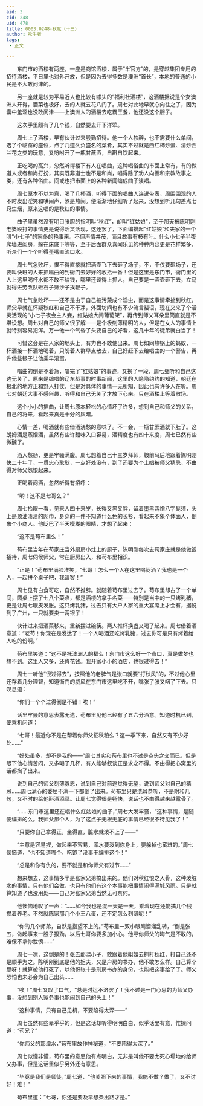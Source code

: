 ```yaml
---
aid: 3
zid: 248
uid: 478
title: 0003.0248-秋赋（十三）
author: 吹牛者
tags: 
 - 正文

---
```




　　东门市的酒楼有两座，一座是商馆酒楼，属于“半官方”的，是穿越集团专用的招待酒楼，平日里也对外开放，但是因为去得多数是澳洲“首长”，本地的普通的小民是不大敢问津的。

　　另一座就是较为平易近人也比较有噱头的“福利社酒楼”，这酒楼据说是个女澳洲人开得，酒菜也极好，去的人就五花八门了。周七对此地早就心向往之了，因为囊中羞涩也没敢问津——上澳洲人的酒楼去吃霸王餐，他还没这个胆子。

　　这次手里颇有了几个钱，自然要去开下洋荤。

　　周七上了酒楼，早有伙计过来殷勤招待。他一个人独醉，也不需要什么单间，选了个临窗的座位，点了几道久负盛名的菜肴，其实不过就是西红柿炒蛋、清炒西兰花之类的玩意，又吩咐开了一瓶甘蔗酒，自斟自饮起来。

　　正吃喝的高兴，忽然听得楼下有人在唱曲，这种唱俗曲的市面上常有，有的做道人或者和尚打扮，其实既非道士也不是和尚，唱得除了劝人向善和宗教故事之类，还有各种俗曲。间或也把市面上的各种新闻编成曲子演唱。

　　周七原本不以为意，喝了几杯酒，听得下面的唱曲人连说带表，周围围观的人不时发出淫笑和哄闹声，煞是热闹。便渐渐地仔细听了起来，没想到听几句差点七窍生烟，原来这唱的是秋红的事情。

　　曲子里虽然没有明目张胆的指明叫“秋红”，却叫“红姑娘”，至于那天被陈明刚老婆殴打的事情更是说得活灵活现，这还罢了，下面编排起“红姑娘”和夫家的一个叫“小七子”的家仆的艳事来。不但声情并茂，而且故事有枝有叶。什么小七子半夜爬墙进闺房，躲在床底下等等，至于后面群众喜闻乐见的种种内容更是花样繁多，听众们一个个听得歪嘴直流口水。

　　周七气急败坏，恨不得直接就把酒壶飞下去砸了场子，不，不仅要砸场子，还要叫快班的人来抓唱曲的到衙门去好好的收拾一番！但是这里是东门市，衙门里的人上这里喝杯水都不敢不给钱，哪里还谈得上抓人，自己要是一酒壶砸下去，立马就得进劳改队砸石子筛沙子挨鞭子。

　　周七气急败坏——还不是由于自己被污蔑成个淫虫，而是这事情牵扯到秋红。师父早就在怀疑秋红和自己不干净，外面坊间也有不少流言蜚语，现在又来了个活灵活现的“小七子夜会主人妾，红姑娘大闹葡萄架”，再传到师父耳朵里简直就是不堪设想。周七对自己的师父很了解——是个极刻薄精明的人，但是在女人的事情上就特别容易犯浑。万一他一个气昏了头要自己的好看，这几十年的徒弟就白当了！

　　可惜这会是在人家的地头上，有力也不敢使出来。周七如同热锅上的蚂蚁，一杯酒接一杯酒地喝着，只盼着人群早点散去，自己好赶下去给唱曲的一个警告，再许他些银子让他乘早滚蛋。

　　唱曲的倒是不着急，唱完了“红姑娘”的事迹，又换了一段，周七细听和自己这边无关了，原来是编唱的辽东战事的时事新闻，这里的人隐隐约约的知道，朝廷在极北的地方正和野人打仗，但是对具体的事情一无所知，因此也有许多人在听。周七对朝廷大事不感兴趣，听得和自己无关了才放下心来。只在酒楼上等着散场。

　　这个小小的插曲，让周七原本轻松的心情坏了许多，想到自己和师父的关系，自己的将来，看起来真是十分的灰暗。

　　心情一差，喝酒就有些借酒浇愁的意味了。不一会，一瓶甘蔗酒就下肚了。这朗姆酒是蒸馏酒，虽然有些许甜味入口容易，酒精度也有四十来度，周七已然有些微醺了。

　　酒入愁肠，更是牢骚满腹。周七想着自己十三岁拜师，鞍前马后地跟着陈明刚快二十年了，一贯忠心耿耿，一点好处没有，到了还要为个土娼被师父猜忌，不由得对师父怨恨起来。

　　正喝着闷酒，忽然听得有招呼：

　　“哟！这不是七哥么？”

　　周七抬眼一看，见来人四十来岁，长得又黑又胖，留着墨黑两绺八字髭须，头上是顶油渍渍的网巾，身穿的一件不知道什么色的长衫，看起来不象个体面人，倒象个小商人。他眨巴了半天模糊的眼睛，才想了起来：

　　“这不是苟布里么！”

　　苟布里当年在苟家庄当外厨房小灶上的厨子，陈明刚每次去苟家庄就是他做饭招待，周七伺候师父，常在厨房出入，和苟布里相识。

　　“正是！”苟布里满脸堆笑，“七哥！怎么一个人在这里喝闷酒？我也是一个人，一起拼个桌子吧，我请客！”

　　周七见有白食可吃，自然不推辞。就随着苟布里过去了。苟布里却占了一个单间，圆桌上摆了七八个菜点，都是酒楼的拿手名菜——特别是当中的一只烤乳猪，更是让周七眼皮发胀。这只烤乳猪，过去只有大户人家的重大宴席上才会有，据说到了广州，一只就要卖一两银子！

　　伙计过来把酒菜移来，重新摆过碗筷。两人推杯换盏又喝了起来。周七借着酒意道：“老苟！你现在是发达了！一个人喝酒还吃烤乳猪，过去你可是只有烤着给人吃的份啊。”

　　苟布里笑道：“这不是托澳洲人的福么！东门市这么好一个市口，真是做梦也想不到。这里人又多，还肯花钱。我开家小小的酒店，也很过得去！”

　　周七一听他“很过得去”，按照他的老脾气是张口就要“打秋风”的，不过他心里还存着几分理智，知道衙门的威风在东门市这里吃不开，嘴张了张又咽了下去。只叹息道：

　　“你们一个个过得倒是不错！唉！”

　　话里牢骚的意思表露无遗，苟布里见他已经有了五六分酒意。知道时机已到，便乘机问道：

　　“七哥！最近你不是在帮着你师父征秋粮么？这一季下来，自然又有不少好处……”

　　“好处虽多，却不是我的——”周七其实和苟布里也不过是点头之交而已。但是眼下他心情苦闷，又多喝了几杯，有人能够叙谈正是求之不得。不由得把心窝里的话都掏了出来。

　　说到自己的师父刻薄寡恩，说到自己对前途觉得无望，说到师父对自己的猜忌……周七满心的委屈不满一下都倒了出来。苟布里只是洗耳恭听，不是附和几句，又不时的给他斟酒添菜。让周七觉得很是畅快，说话也不由得越来越露骨了。

　　“……东门市这里还在唱什么红姑娘的曲子，”周七大发牢骚，“这种事情，是随便编排的么。我师父那个人，为了这点子无根无底的事情已经很不待见我了！”

　　“只要你自己拿得正，坐得直，脏水就泼不上了——”

　　“主意是容易捏，做起来不容易，浑水要泼到你身上，要躲掉也蛮难的。”周七懊恼道，“也不知道哪个，吃饱了没事干编排这个！”

　　“总是和你有仇的，要不就是和你师父有过节……”

　　想来想去，这事情多半是张家兄弟搞出来的。他们对秋红恨之入骨，这种泼脏水的事情，只有他们会做，也只有他们有这个本事能把事情闹得满城风雨。只是就算知道了也没用处——自己对张家兄弟当然无可奈何。

　　他懊恼地叹了一声：“……如今我也是混一天是一天，乘着现在还能搞几个钱攒着养老。不然就陈家那几个小王八蛋，还不定怎么刻薄呢！”

　　“你的几个师弟，自然是指望不上的。”苟布里一双小眼睛溜溜乱转，“倒是张五，做起事来一股子狠劲，以后七哥你要多加小心。他寻你师父的晦气是不敢的，难保不拿你泄愤……”

　　周七一凛，这倒是的！张五那混小子，敢跟着他姐姐去抓打秋红，打自己还不是顺手为之。陈明刚到底是他的姐夫，又是户房的书办，他不敢怎么样。自己算个屁呀！就算被他打死了，以他哥张十是刑房书办的身份，也能把这事给了了。师父恐怕也未必会为自己出头……

　　“唉！”周七又叹了口气，“总是时运不济罢了！我不过是一门心思的为师父办事，没想到别人家务事也能闹到自己的头上！”

　　“这种事情，只有自己见机，不要陷得太深——”

　　周七虽然有些晕乎乎的，但是这话却听得明明白白，似乎话里有意，忙探问道：“苟兄？”

　　“你师父的那潭水，”苟布里故作神秘道，“不要陷得太深了。”

　　周七似懂非懂，苟布里的意思他有点明白，无非是叫他不要太死心塌地的给师父办事，但是这话里似乎另外还有意思。

　　“毕竟是我们是师徒，”周七道，“他关照下来的事情，我能不做？做了，又不讨好！难！”

　　苟布里道：“七哥，你还是要及早想条出路才是。”


